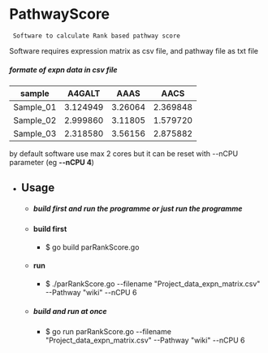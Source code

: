 # PathwayScore
     Software to calculate Rank based pathway score

Software requires expression matrix as csv file, and pathway file as txt file

##### formate of expn data in csv file
sample	| A4GALT |	AAAS |	AACS
------- | ------ | ----- | ------ 
Sample_01 |	3.124949 |	3.26064 | 2.369848
Sample_02 |	2.999860 |	3.11805	| 1.579720
Sample_03 |	2.318580 |	3.56156	| 2.875882

by default software use max 2 cores but it can be reset with --nCPU parameter (eg __--nCPU 4__)

* ## Usage
    * ##### build first and run the programme or just run the programme
    * #### build first
        * $ go build parRankScore.go
    * #### run 
        * $ ./parRankScore.go --filename "Project_data_expn_matrix.csv" --Pathway "wiki" --nCPU 6
    * ##### build and run at once
        * $ go run parRankScore.go --filename "Project_data_expn_matrix.csv" --Pathway "wiki" --nCPU 6



